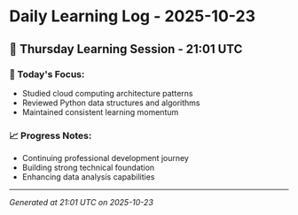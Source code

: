# Daily Learning Log - 2025-10-23

## 📅 Thursday Learning Session - 21:01 UTC

### 🎯 Today's Focus:
- Studied cloud computing architecture patterns
- Reviewed Python data structures and algorithms
- Maintained consistent learning momentum

### 📈 Progress Notes:
- Continuing professional development journey
- Building strong technical foundation
- Enhancing data analysis capabilities

---
*Generated at 21:01 UTC on 2025-10-23*
